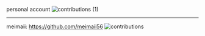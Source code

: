 personal account
![contributions (1)](https://github.com/Nationalcat/Nationalcat/assets/20681880/9474b597-b483-4261-a126-58bc061eec61)

---
meimaii: https://github.com/meimaii56
![contributions](https://github.com/Nationalcat/Nationalcat/assets/20681880/5058f4c2-9a49-463a-be29-d8a684dbd8b0)

